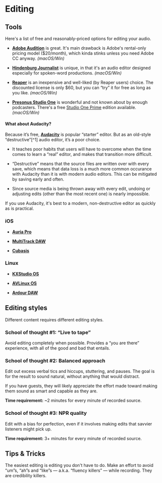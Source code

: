 # Editing

## Tools

Here's a list of free and reasonably-priced options for editing your audio.

* [**Adobe Audition**](http://www.adobe.com/products/audition.html) is great. It's main drawback is Adobe's rental-only pricing model ($20/month), which kinda stinks unless you need Adobe CC anyway. _(macOS/Win)_

* [**Hindenburg Journalist**](http://hindenburg.com/products/hindenburg-journalist) is unique, in that it's an audio editor designed especially for spoken-word productions. _(macOS/Win)_

* [**Reaper**](http://www.reaper.fm/) is an inexpensive and well-liked \(by Reaper users\) choice. The discounted license is only $60, but you can “try” it for free as long as you like. _(macOS/Win)_

* [**Presonus Studio One**](http://studioone.presonus.com/) is wonderful and not known about by enough podcasters. There's a free [Studio One Prime](https://shop.presonus.com/products/studio-one-prods/Studio-One-3-Prime) edition available. _(macOS/Win)_

#### What about Audacity?

Because it’s free, [**Audacity**](http://www.audacityteam.org/) is popular “starter” editor. But as an old-style “destructive”[^1] audio editor, it’s a poor choice.

* It teaches poor habits that users will have to overcome when the time comes to learn a “real” editor, and makes that transition more difficult.

* “Destructive” means that the source files are written over with every save, which means that data loss is a much more common occurance with Audacity than it is with modern audio editors. This can be mitigated by saving early and often.

* Since source media is being thrown away with every edit, undoing or adjusting edits (other than the most recent one) is nearly impossible.

If you use Audacity, it's best to a modern, non-destructive editor as quickly as is practical.

### iOS

* [**Auria Pro**](http://auriaapp.com/Products/auria)

* [**MultiTrack DAW**](http://www.harmonicdog.com/)

* [**Cubasis**](http://www.steinberg.net/en/products/mobile_apps/cubasis/start.html)

### Linux

* [**KXStudio OS**](http://kxstudio.linuxaudio.org/)

* [**AVLinux OS**](http://www.bandshed.net/AVLinux.html/)

* [**Ardour DAW**](http://ardour.org/)

## Editing styles

Different content requires different editing styles.

### School of thought \#1: “Live to tape”

Avoid editing completely when possible.  Provides a “you are there” experience, with all of the good and bad that entails.

### School of thought \#2: Balanced approach

Edit out excess verbal tics and hiccups, stuttering, and pauses.  The goal is for the result to sound natural, without anything that would distract.

If you have guests, they will likely appreciate the effort made toward making them sound as smart and capable as they are.

**Time requirement:** ~2 minutes for every minute of recorded source.

### School of thought \#3: NPR quality

Edit with a bias for perfection, even if it involves making edits that savvier listeners might pick up.

**Time requirement:** 3+ minutes for every minute of recorded source.

## Tips & Tricks

The easiest editing is editing you don't have to do.  Make an effort to avoid “um”s, “ah”s and “like”s — a.k.a. “fluency killers” — while recording.  They are credibility killers.

